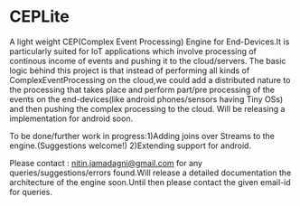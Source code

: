 CEPLite
=======

A light weight CEP(Complex Event Processing) Engine for End-Devices.It is particularly suited for IoT applications which
involve processing of continous income of events and pushing it to the cloud/servers.
The basic logic behind this project is that instead of performing all kinds of ComplexEventProcessing on the cloud,we could 
add a distributed nature to the processing that takes place and perform part/pre processing of the events on the end-devices(like android phones/sensors having Tiny OSs) and then pushing the complex processing to the cloud.
Will be releasing a implementation for android soon.

To be done/further work in progress:1)Adding joins over Streams to the engine.(Suggestions welcome!)
                                    2)Extending support for android.                

Please contact : nitin.jamadagni@gmail.com 
                for any queries/suggestions/errors found.Will release a detailed documentation
                the architecture of the engine soon.Until then please contact the given email-id for queries.
